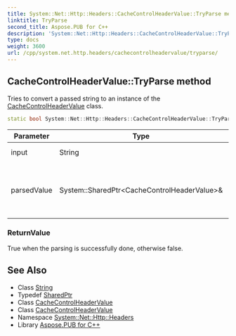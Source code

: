 ```yaml
---
title: System::Net::Http::Headers::CacheControlHeaderValue::TryParse method
linktitle: TryParse
second_title: Aspose.PUB for C++
description: 'System::Net::Http::Headers::CacheControlHeaderValue::TryParse method. Tries to convert a passed string to an instance of the CacheControlHeaderValue class in C++.'
type: docs
weight: 3600
url: /cpp/system.net.http.headers/cachecontrolheadervalue/tryparse/
---
```

## CacheControlHeaderValue::TryParse method


Tries to convert a passed string to an instance of the [CacheControlHeaderValue](../) class.

```cpp
static bool System::Net::Http::Headers::CacheControlHeaderValue::TryParse(String input, System::SharedPtr<CacheControlHeaderValue> &parsedValue)
```


| Parameter | Type | Description |
| --- | --- | --- |
| input | String | A string to parse. |
| parsedValue | System::SharedPtr\<CacheControlHeaderValue\>\& | An instance where a parsed object will be assigned. |

### ReturnValue

True when the parsing is successfully done, otherwise false.

## See Also

* Class [String](../../../system/string/)
* Typedef [SharedPtr](../../../system/sharedptr/)
* Class [CacheControlHeaderValue](../)
* Class [CacheControlHeaderValue](../)
* Namespace [System::Net::Http::Headers](../../)
* Library [Aspose.PUB for C++](../../../)
